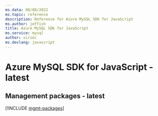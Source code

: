 ```yaml
---
ms.data: 08/08/2022
ms.topic: reference
description: Reference for Azure MySQL SDK for JavaScript
ms.author: jeffish
title: Azure MySQL SDK for JavaScript
ms.service: mysql
author: xirzec
ms.devlang: javascript
---
```

# Azure MySQL SDK for JavaScript - latest

## Management packages - latest
[!INCLUDE [mgmt-packages](mysql-mgmt-index.md)]